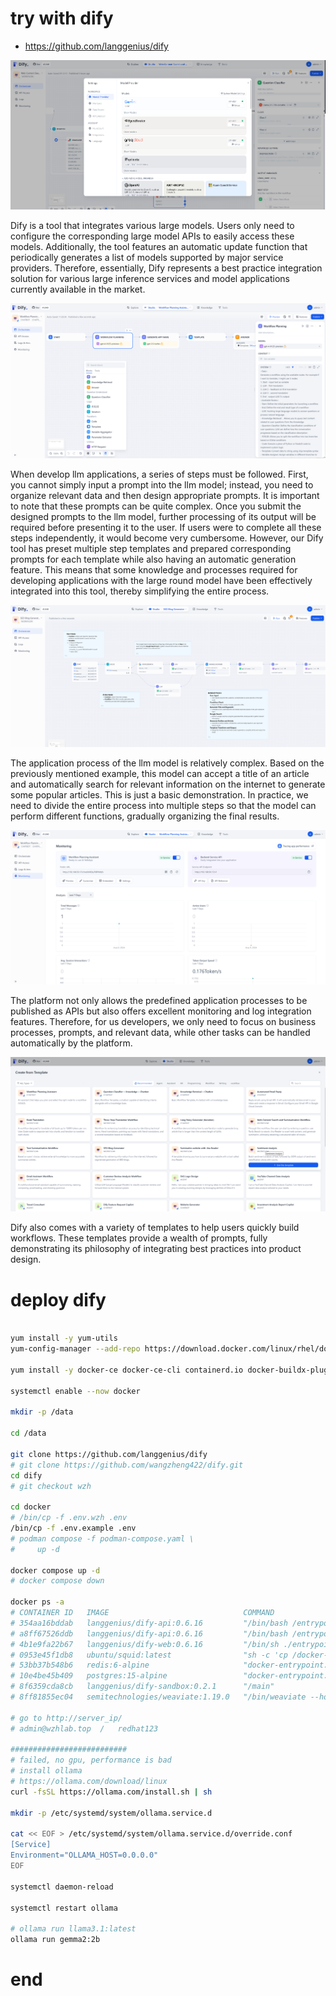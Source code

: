 # try with dify

- https://github.com/langgenius/dify


![](imgs/2024.05.ollama.dify.md/2024-08-09-22-52-32.png)

<!-- dify这个东西 ，它内置了很多大圆模型。然后你只要配置大圆模型的api t然后你就可以去访问 而且它会有一些自动的呃更新会自动的把大圆模型里面就是各个服务商的支持的模型刷出个列表所以呢从呃从。 本质上来说，它是一个很多当前市面上各个大理岩模型推理服务和大理岩模型的这么一个最佳实践的整合。  -->

Dify is a tool that integrates various large models. Users only need to configure the corresponding large model APIs to easily access these models. Additionally, the tool features an automatic update function that periodically generates a list of models supported by major service providers. Therefore, essentially, Dify represents a best practice integration solution for various large inference services and model applications currently available in the market.

![](imgs/2024.05.ollama.dify.md/2024-08-09-23-26-54.png)

<!-- 然后dify还把大圆模型里面你要开发应用的话呢？其实要分一些步骤，你不能直接把一个提示词扔给达摩行你需要前面的话，先做一些呃呃相关的数据的整理然后呢进行一个提示词的一个工程，其实提示题提示词可以写的很复杂，然后呢，把这提词给达模型以后，然后达模型的输出 然后你还需要做一些处理最后的话呢，然后再。 条用户这个里面的话，如果用户把所有的步骤都自己做的话，会非常麻烦，而我们这个dify ，它就可以给你已经内置好了很多个步骤的模板同时的话，它也给你把每个模板里面写好了，提示词并且可以自动的生成这个提示词这样的话，就等于是把它在大约模型应用开发里面的一些知识就内置到工具里面了  -->

When develop llm applications, a series of steps must be followed. First, you cannot simply input a prompt into the llm model; instead, you need to organize relevant data and then design appropriate prompts. It is important to note that these prompts can be quite complex. Once you submit the designed prompts to the llm model, further processing of its output will be required before presenting it to the user. If users were to complete all these steps independently, it would become very cumbersome. However, our Dify tool has preset multiple step templates and prepared corresponding prompts for each template while also having an automatic generation feature. This means that some knowledge and processes required for developing applications with the large round model have been effectively integrated into this tool, thereby simplifying the entire process.

![](imgs/2024.05.ollama.dify.md/2024-08-09-23-55-27.png)

<!-- 达源模型应用的流程，可以非常复杂，我们可以从上面这个例子可以看到它可以输入一个文章的标题然后它会自动搜索网络然后做一些爆款文章这是一个最简单的一个例子从这个例子来看的话，我们就分了很多部需要大约模型做不同的步骤，然后来把结果一步一步的梳理出来。  -->

The application process of the llm model is relatively complex. Based on the previously mentioned example, this model can accept a title of an article and automatically search for relevant information on the internet to generate some popular articles. This is just a basic demonstration. In practice, we need to divide the entire process into multiple steps so that the model can perform different functions, gradually organizing the final results.

![](imgs/2024.05.ollama.dify.md/2024-08-10-00-07-49.png)

<!-- 它还可以把定好的应用流程对外发布成api并且还有比较好的监控与日志的整合所以呢，我们开发者只要去关心业务流程去关心我们的提示词，然后去关心我们的数据然后剩下的话呢，就可以将这个平台了。  -->

The platform not only allows the predefined application processes to be published as APIs but also offers excellent monitoring and log integration features. Therefore, for us developers, we only need to focus on business processes, prompts, and relevant data, while other tasks can be handled automatically by the platform.

![](imgs/2024.05.ollama.dify.md/2024-08-10-00-16-14.png)

<!-- dify还内置了很多的模板，可以快速的构建流程，里面有大量的提示词，也体现了他把最佳实践集成进产品的做法。 -->

Dify also comes with a variety of templates to help users quickly build workflows. These templates provide a wealth of prompts, fully demonstrating its philosophy of integrating best practices into product design.


# deploy dify

```bash

yum install -y yum-utils
yum-config-manager --add-repo https://download.docker.com/linux/rhel/docker-ce.repo

yum install -y docker-ce docker-ce-cli containerd.io docker-buildx-plugin docker-compose-plugin

systemctl enable --now docker

mkdir -p /data

cd /data

git clone https://github.com/langgenius/dify
# git clone https://github.com/wangzheng422/dify.git
cd dify
# git checkout wzh

cd docker
# /bin/cp -f .env.wzh .env
/bin/cp -f .env.example .env
# podman compose -f podman-compose.yaml \
#     up -d 

docker compose up -d
# docker compose down

docker ps -a
# CONTAINER ID   IMAGE                              COMMAND                  CREATED          STATUS                    PORTS                                                                      NAMESca71da5a0ffe   nginx:latest                       "sh -c 'cp /docker-e…"   26 minutes ago   Up 26 minutes             0.0.0.0:80->80/tcp, :::80->80/tcp, 0.0.0.0:443->443/tcp, :::443->443/tcp   docker-nginx-1
# 354aa16bddab   langgenius/dify-api:0.6.16         "/bin/bash /entrypoi…"   26 minutes ago   Up 26 minutes             5001/tcp                                                                   docker-worker-1
# a8ff67526ddb   langgenius/dify-api:0.6.16         "/bin/bash /entrypoi…"   26 minutes ago   Up 26 minutes             5001/tcp                                                                   docker-api-1
# 4b1e9fa22b67   langgenius/dify-web:0.6.16         "/bin/sh ./entrypoin…"   26 minutes ago   Up 26 minutes             3000/tcp                                                                   docker-web-1
# 0953e45f1db8   ubuntu/squid:latest                "sh -c 'cp /docker-e…"   26 minutes ago   Up 26 minutes             3128/tcp                                                                   docker-ssrf_proxy-1
# 53bb37b548b6   redis:6-alpine                     "docker-entrypoint.s…"   26 minutes ago   Up 26 minutes (healthy)   6379/tcp                                                                   docker-redis-1
# 10e4be45b409   postgres:15-alpine                 "docker-entrypoint.s…"   26 minutes ago   Up 26 minutes (healthy)   5432/tcp                                                                   docker-db-1
# 8f6359cda8cb   langgenius/dify-sandbox:0.2.1      "/main"                  26 minutes ago   Up 26 minutes                                                                                        docker-sandbox-1
# 8ff81855ec04   semitechnologies/weaviate:1.19.0   "/bin/weaviate --hos…"   26 minutes ago   Up 26 minutes                                                                                        docker-weaviate-1

# go to http://server_ip/
# admin@wzhlab.top  /   redhat123

##########################
# failed, no gpu, performance is bad
# install ollama
# https://ollama.com/download/linux
curl -fsSL https://ollama.com/install.sh | sh

mkdir -p /etc/systemd/system/ollama.service.d

cat << EOF > /etc/systemd/system/ollama.service.d/override.conf
[Service]
Environment="OLLAMA_HOST=0.0.0.0"
EOF

systemctl daemon-reload

systemctl restart ollama

# ollama run llama3.1:latest
ollama run gemma2:2b

```

# end

